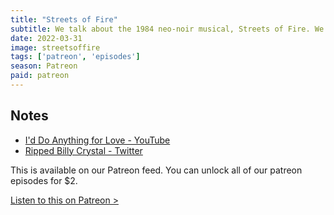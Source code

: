 ```yaml
---
title: "Streets of Fire"
subtitle: We talk about the 1984 neo-noir musical, Streets of Fire. We talk about Jim Steinman and his career with Meat Loaf. This leads to a discussion about the "I'd Do Anything For Love" music video. Finally, our views on "The Slap" at the Oscars.
date: 2022-03-31
image: streetsoffire
tags: ['patreon', 'episodes']
season: Patreon
paid: patreon
---
```

<h2>Notes</h2>
<ul class="resources">
<li><a href="https://www.youtube.com/watch?v=9X_ViIPA-Gc">I'd Do Anything for Love - YouTube</a></li>
<li><a href="https://twitter.com/sepinwall/status/1379517677975265283">Ripped Billy Crystal - Twitter</a></li>
</ul>
<div class="callout patreon">
This is available on our Patreon feed. You can unlock all of our patreon episodes for $2.

<a class="button" href="https://www.patreon.com/posts/64554409">Listen to this on Patreon &gt;</a>
</div>